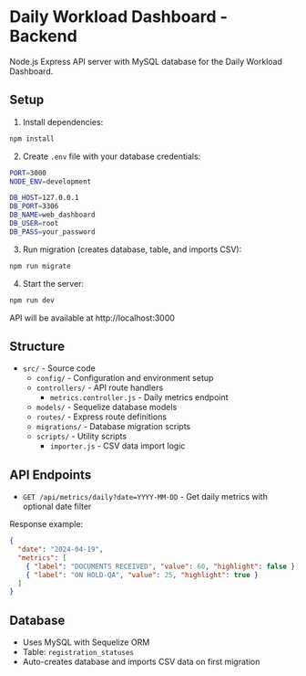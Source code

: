 # Daily Workload Dashboard - Backend

Node.js Express API server with MySQL database for the Daily Workload Dashboard.

## Setup

1. Install dependencies:
```bash
npm install
```

2. Create `.env` file with your database credentials:
```bash
PORT=3000
NODE_ENV=development

DB_HOST=127.0.0.1
DB_PORT=3306
DB_NAME=web_dashboard
DB_USER=root
DB_PASS=your_password
```

3. Run migration (creates database, table, and imports CSV):
```bash
npm run migrate
```

4. Start the server:
```bash
npm run dev
```

API will be available at http://localhost:3000

## Structure

- `src/` - Source code
  - `config/` - Configuration and environment setup
  - `controllers/` - API route handlers
    - `metrics.controller.js` - Daily metrics endpoint
  - `models/` - Sequelize database models
  - `routes/` - Express route definitions
  - `migrations/` - Database migration scripts
  - `scripts/` - Utility scripts
    - `importer.js` - CSV data import logic

## API Endpoints

- `GET /api/metrics/daily?date=YYYY-MM-DD` - Get daily metrics with optional date filter

Response example:
```json
{
  "date": "2024-04-19",
  "metrics": [
    { "label": "DOCUMENTS RECEIVED", "value": 60, "highlight": false },
    { "label": "ON HOLD-QA", "value": 25, "highlight": true }
  ]
}
```

## Database

- Uses MySQL with Sequelize ORM
- Table: `registration_statuses`
- Auto-creates database and imports CSV data on first migration
